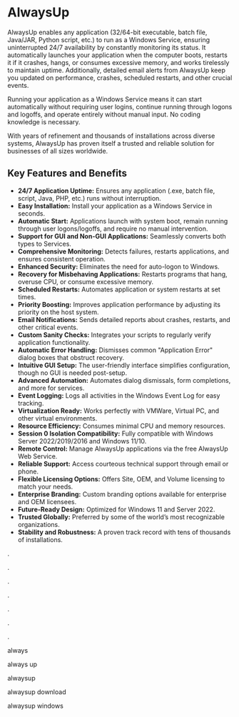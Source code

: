 # AlwaysUp

AlwaysUp enables any application (32/64-bit executable, batch file, Java/JAR, Python script, etc.) to run as a Windows Service, ensuring uninterrupted 24/7 availability by constantly monitoring its status. It automatically launches your application when the computer boots, restarts it if it crashes, hangs, or consumes excessive memory, and works tirelessly to maintain uptime. Additionally, detailed email alerts from AlwaysUp keep you updated on performance, crashes, scheduled restarts, and other crucial events.

Running your application as a Windows Service means it can start automatically without requiring user logins, continue running through logons and logoffs, and operate entirely without manual input. No coding knowledge is necessary.

With years of refinement and thousands of installations across diverse systems, AlwaysUp has proven itself a trusted and reliable solution for businesses of all sizes worldwide.

## Key Features and Benefits
- **24/7 Application Uptime:** Ensures any application (.exe, batch file, script, Java, PHP, etc.) runs without interruption.
- **Easy Installation:** Install your application as a Windows Service in seconds.
- **Automatic Start:** Applications launch with system boot, remain running through user logons/logoffs, and require no manual intervention.
- **Support for GUI and Non-GUI Applications:** Seamlessly converts both types to Services.
- **Comprehensive Monitoring:** Detects failures, restarts applications, and ensures consistent operation.
- **Enhanced Security:** Eliminates the need for auto-logon to Windows.
- **Recovery for Misbehaving Applications:** Restarts programs that hang, overuse CPU, or consume excessive memory.
- **Scheduled Restarts:** Automates application or system restarts at set times.
- **Priority Boosting:** Improves application performance by adjusting its priority on the host system.
- **Email Notifications:** Sends detailed reports about crashes, restarts, and other critical events.
- **Custom Sanity Checks:** Integrates your scripts to regularly verify application functionality.
- **Automatic Error Handling:** Dismisses common "Application Error" dialog boxes that obstruct recovery.
- **Intuitive GUI Setup:** The user-friendly interface simplifies configuration, though no GUI is needed post-setup.
- **Advanced Automation:** Automates dialog dismissals, form completions, and more for services.
- **Event Logging:** Logs all activities in the Windows Event Log for easy tracking.
- **Virtualization Ready:** Works perfectly with VMWare, Virtual PC, and other virtual environments.
- **Resource Efficiency:** Consumes minimal CPU and memory resources.
- **Session 0 Isolation Compatibility:** Fully compatible with Windows Server 2022/2019/2016 and Windows 11/10.
- **Remote Control:** Manage AlwaysUp applications via the free AlwaysUp Web Service.
- **Reliable Support:** Access courteous technical support through email or phone.
- **Flexible Licensing Options:** Offers Site, OEM, and Volume licensing to match your needs.
- **Enterprise Branding:** Custom branding options available for enterprise and OEM licensees.
- **Future-Ready Design:** Optimized for Windows 11 and Server 2022.
- **Trusted Globally:** Preferred by some of the world’s most recognizable organizations.
- **Stability and Robustness:** A proven track record with tens of thousands of installations.

.

.

.

.

.

.

.

always

always up

alwaysup

alwaysup download

alwaysup windows
